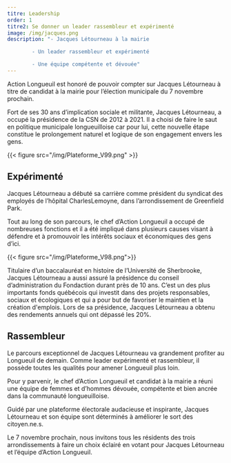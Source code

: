 ```yaml
---
titre: Leadership
order: 1
titre2: Se donner un leader rassembleur et expérimenté
image: /img/jacques.png
description: "- Jacques Létourneau à la mairie

        - Un leader rassembleur et expérimenté

        - Une équipe compétente et dévouée"
---
```

Action Longueuil est honoré de pouvoir compter
sur Jacques Létourneau à titre de candidat à la
mairie pour l’élection municipale du 7 novembre
prochain.

Fort de ses 30 ans d’implication sociale et militante,
Jacques Létourneau, a occupé la présidence de la
CSN de 2012 à 2021. Il a choisi de faire le saut en
politique municipale longueuilloise car pour lui,
cette nouvelle étape constitue le prolongement
naturel et logique de son engagement envers les
gens.

{{< figure src="/img/Plateforme_V99.png" >}}

## Expérimenté

Jacques Létourneau a débuté sa carrière comme
président du syndicat des employés de l’hôpital CharlesLemoyne, dans l’arrondissement de Greenfield Park.

Tout au long de son parcours, le chef d’Action Longueuil
a occupé de nombreuses fonctions et il a été impliqué
dans plusieurs causes visant à défendre et à promouvoir
les intérêts sociaux et économiques des gens d’ici.

{{< figure src="/img/Plateforme_V98.png">}}

Titulaire d’un baccalauréat en histoire de l’Université de
Sherbrooke, Jacques Létourneau a aussi assuré la
présidence du conseil d’administration du Fondaction
durant près de 10 ans. C’est un des plus importants
fonds québécois qui investit dans des projets
responsables, sociaux et écologiques et qui a pour but
de favoriser le maintien et la création d'emplois. Lors de
sa présidence, Jacques Létourneau a obtenu des
rendements annuels qui ont dépassé les 20%.

## Rassembleur

Le parcours exceptionnel de Jacques Létourneau
va grandement profiter au Longueuil de demain.
Comme leader expérimenté et rassembleur, il
possède toutes les qualités pour amener Longueuil
plus loin.

Pour y parvenir, le chef d’Action Longueuil et
candidat à la mairie a réuni une équipe de femmes
et d’hommes dévouée, compétente et bien ancrée
dans la communauté longueuilloise.

Guidé par une plateforme électorale audacieuse et
inspirante, Jacques Létourneau et son équipe sont
déterminés à améliorer le sort des citoyen.ne.s.

Le 7 novembre prochain, nous invitons tous les
résidents des trois arrondissements à faire un choix
éclairé en votant pour Jacques Létourneau et
l’équipe d’Action Longueuil.